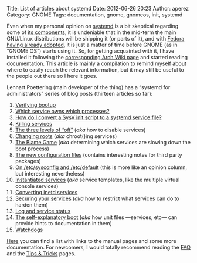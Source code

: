 Title: List of articles about systemd
Date: 2012-06-26 20:23
Author: aperez
Category: GNOME
Tags: documentation, gnome, gnomeos, init, systemd

Even when my personal opinion on [systemd][] is a bit skeptical
regarding some of [its components][], it is undeniable that in the
mid-term the main GNU/Linux distributions will be shipping it (or parts
of it), and with [Fedora having already adopted][], it is just a matter
of time before GNOME (as in “GNOME OS”) starts using it. So, for getting
acquainted with it, I have installed it following the [corresponding
Arch Wiki page][] and started reading documentation. This article is
mainly a compilation to remind myself about where to easily reach the
relevant information, but it may still be useful to the people out there
so I here it goes.

Lennart Poettering (main developer of the thing) has a “systemd for
administrators” series of blog posts (thirteen articles so far):

1.  [Verifying bootup][]
2.  [Which service owns which processes?][]
3.  [How do I convert a SysV init script to a systemd service file?][]
4.  [Killing services][]
5.  [The three levels of “off”][] (*aka* how to disable services)
6.  [Changing roots][] (*aka* chroot()ing services)
7.  [The Blame Game][] (*aka* determining which services are slowing
    down the boot process)
8.  [The new configuration files][] (contains interesting notes for
    third party packages)
9.  [On /etc/sysconfig and /etc/default][] (this is more like an opinion
    column, but interesting nevertheless)
10. [Instantiated services][] (*aka* service templates, like the
    multiple virtual console services)
11. [Converting inetd services][]
12. [Securing your services][] (*aka* how to restrict what services can
    do to harden them)
13. [Log and service status][]
14. [The self-explanatory boot][] (*aka* how unit files —services, etc—
    can provide hints to documentation in them)
15. [Watchdogs][]

[Here][] you can find a list with links to the manual pages and some
more documentation. For newcomers, I would totally recommend reading the
[FAQ][] and the [Tips & Tricks][] pages.

  [systemd]: freedesktop.org/wiki/Software/systemd/
  [its components]: https://docs.google.com/document/pub?id=1IC9yOXj7j6cdLLxWEBAGRL6wl97tFxgjLUEHIX3MSTs
  [Fedora having already adopted]: http://fedoraproject.org/wiki/Systemd
  [corresponding Arch Wiki page]: https://wiki.archlinux.org/index.php/Systemd
  [Verifying bootup]: http://0pointer.de/blog/projects/systemd-for-admins-1.html
  [Which service owns which processes?]: http://0pointer.de/blog/projects/systemd-for-admins-2.html
  [How do I convert a SysV init script to a systemd service file?]: http://0pointer.de/blog/projects/systemd-for-admins-3.html
  [Killing services]: http://0pointer.de/blog/projects/systemd-for-admins-4.html
  [The three levels of “off”]: http://0pointer.de/blog/projects/three-levels-of-off.html
  [Changing roots]: http://0pointer.de/blog/projects/changing-roots
  [The Blame Game]: http://0pointer.de/blog/projects/blame-game.html
  [The new configuration files]: http://0pointer.de/blog/projects/the-new-configuration-files.html
  [On /etc/sysconfig and /etc/default]: http://0pointer.de/blog/projects/on-etc-sysinit.html
  [Instantiated services]: http://0pointer.de/blog/projects/instances.html
  [Converting inetd services]: http://0pointer.de/blog/projects/inetd.html
  [Securing your services]: http://0pointer.de/blog/projects/security.html
  [Log and service status]: http://0pointer.de/blog/projects/systemctl-journal.html
  [The self-explanatory boot]: http://0pointer.de/blog/projects/self-documented-boot.html
  [Watchdogs]: http://0pointer.de/blog/projects/watchdog.html
  [Here]: http://0pointer.de/blog/projects/systemd-docs.html
  [FAQ]: http://www.freedesktop.org/wiki/Software/systemd/FrequentlyAskedQuestions
  [Tips & Tricks]: http://www.freedesktop.org/wiki/Software/systemd/TipsAndTricks
